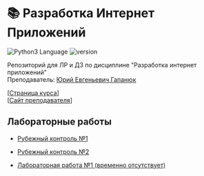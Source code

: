 # 📚 Разработка Интернет Приложений 
<img src="https://img.shields.io/badge/language%20-python-blue" alt="Python3 Language"> <img src="https://img.shields.io/badge/python-v3.8.5-blue" alt="version">

Репозиторий для ЛР и ДЗ по дисциплине "Разработка интернет приложений"    
Преподаватель: [Юрий Евгеньевич Гапанюк](http://iu5.bmstu.ru/user/profile.php?id=5)

[[Страница курса](https://github.com/iu5team/iu5web-fall-2020)]     
[[Сайт преподавателя](https://ugapanyuk.github.io)]

## Лабораторные работы
* [Рубежный контроль №1](https://github.com/tr0llex/RIP-Labs/tree/main/RK1)
* [Рубежный контроль №2](https://github.com/tr0llex/RIP-Labs/tree/main/RK2)

* [Лабораторная работа №1 (временно отсутствует)](https://github.com/tr0llex/RIP-Labs)
